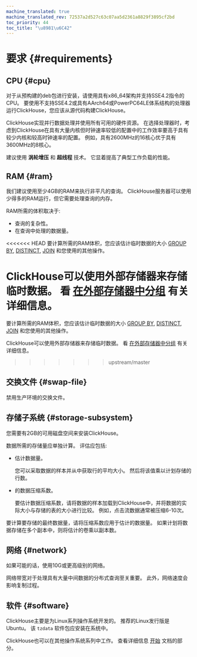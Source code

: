 ```yaml
---
machine_translated: true
machine_translated_rev: 72537a2d527c63c07aa5d2361a8829f3895cf2bd
toc_priority: 44
toc_title: "\u8981\u6C42"
---
```


# 要求 {#requirements}

## CPU {#cpu}

对于从预构建的deb包进行安装，请使用具有x86\_64架构并支持SSE4.2指令的CPU。 要使用不支持SSE4.2或具有AArch64或PowerPC64LE体系结构的处理器运行ClickHouse，您应该从源代码构建ClickHouse。

ClickHouse实现并行数据处理并使用所有可用的硬件资源。 在选择处理器时，考虑到ClickHouse在具有大量内核但时钟速率较低的配置中的工作效率要高于具有较少内核和较高时钟速率的配置。 例如，具有2600MHz的16核心优于具有3600MHz的8核心。

建议使用 **涡轮增压** 和 **超线程** 技术。 它显着提高了典型工作负载的性能。

## RAM {#ram}

我们建议使用至少4GB的RAM来执行非平凡的查询。 ClickHouse服务器可以使用少得多的RAM运行，但它需要处理查询的内存。

RAM所需的体积取决于:

-   查询的复杂性。
-   在查询中处理的数据量。

<<<<<<< HEAD
要计算所需的RAM体积，您应该估计临时数据的大小 [GROUP BY](../sql_reference/statements/select.md#select-group-by-clause), [DISTINCT](../sql_reference/statements/select.md#select-distinct), [JOIN](../sql_reference/statements/select.md#select-join) 和您使用的其他操作。

ClickHouse可以使用外部存储器来存储临时数据。 看 [在外部存储器中分组](../sql_reference/statements/select.md#select-group-by-in-external-memory) 有关详细信息。
=======
要计算所需的RAM体积，您应该估计临时数据的大小 [GROUP BY](../sql-reference/statements/select/group-by.md#select-group-by-clause), [DISTINCT](../sql-reference/statements/select/distinct.md#select-distinct), [JOIN](../sql-reference/statements/select/join.md#select-join) 和您使用的其他操作。

ClickHouse可以使用外部存储器来存储临时数据。 看 [在外部存储器中分组](../sql-reference/statements/select/group-by.md#select-group-by-in-external-memory) 有关详细信息。
>>>>>>> upstream/master

## 交换文件 {#swap-file}

禁用生产环境的交换文件。

## 存储子系统 {#storage-subsystem}

您需要有2GB的可用磁盘空间来安装ClickHouse。

数据所需的存储量应单独计算。 评估应包括:

-   估计数据量。

    您可以采取数据的样本并从中获取行的平均大小。 然后将该值乘以计划存储的行数。

-   的数据压缩系数。

    要估计数据压缩系数，请将数据的样本加载到ClickHouse中，并将数据的实际大小与存储的表的大小进行比较。 例如，点击流数据通常被压缩6-10次。

要计算要存储的最终数据量，请将压缩系数应用于估计的数据量。 如果计划将数据存储在多个副本中，则将估计的卷乘以副本数。

## 网络 {#network}

如果可能的话，使用10G或更高级别的网络。

网络带宽对于处理具有大量中间数据的分布式查询至关重要。 此外，网络速度会影响复制过程。

## 软件 {#software}

ClickHouse主要是为Linux系列操作系统开发的。 推荐的Linux发行版是Ubuntu。 该 `tzdata` 软件包应安装在系统中。

ClickHouse也可以在其他操作系统系列中工作。 查看详细信息 [开始](../getting_started/index.md) 文档的部分。
